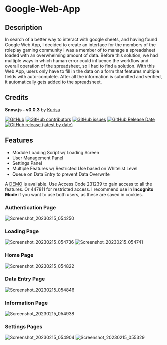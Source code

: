 # Google-Web-App

## Description

  In search of a better way to interact with google sheets, and having found Google Web App, I decided to create an interface for the members of the roleplay gaming community I was a member of to manage a spreadsheet loaded with an overwhelming amount of data. 
  Before this solution, we had multiple ways in which human error could influence the workflow and overall operation of the spreadsheet, so I had to find a solution.
  With this Web App, users only have to fill in the data on a form that features multiple fields with auto-complete. After all the information is submitted and verified, it automatically gets added to the spreadsheet.

## Credits

  **Snow.js - v0.0.3** by [Kurisu](kurisubrooks.com)
  
[![GitHub](https://img.shields.io/github/license/BrunoCostaGH/Google-Web-App?style=for-the-badge)](https://github.com/BrunoCostaGH/Google-Web-App)
[![GitHub contributors](https://img.shields.io/github/contributors/BrunoCostaGH/Google-Web-App?style=for-the-badge)](https://github.com/BrunoCostaGH/Google-Web-App)
[![GitHub issues](https://img.shields.io/github/issues/BrunoCostaGH/Google-Web-App?style=for-the-badge)](https://github.com/BrunoCostaGH/Google-Web-App/issues)
[![GitHub Release Date](https://img.shields.io/github/release-date/BrunoCostaGH/Google-Web-App?style=for-the-badge)](https://github.com/BrunoCostaGH/Google-Web-App/releases/latest)
[![GitHub release (latest by date)](https://img.shields.io/github/v/release/BrunoCostaGH/Google-Web-App?style=for-the-badge)](https://github.com/BrunoCostaGH/Google-Web-App/releases/latest)

## Features
  - Module Loading Script w/ Loading Screen
  - User Management Panel
  - Settings Panel
  - Multiple Features w/ Restricted Use based on Whitelist Level
  - Queue on Data Entry to prevent Data Overwrite
  
  A [DEMO](https://script.google.com/macros/s/AKfycbzOfhcPJZq7HI9wD9vBHd0nUnLyXYXerELW7iAXe9F8esc0m--bixrjLFaW9n9G6u9z/exec?page=auth) is available. Use Access Code 231239 to gain access to all the features. Or 447811 for restricted access. I recommend use in **Incognito Mode** if you want to use both users, as these are saved in cookies.
  
### Authentication Page
  ![Screenshot_20230215_054250](https://user-images.githubusercontent.com/54143084/219113437-f91dfaab-b800-4630-89ba-7593b4e14c3a.png)
### Loading Page
  ![Screenshot_20230215_054736](https://user-images.githubusercontent.com/54143084/219113769-399fbce2-eddf-44ab-bdfd-d4c231e5a82f.png)
  ![Screenshot_20230215_054741](https://user-images.githubusercontent.com/54143084/219113787-c170ea64-ce62-4fc6-92a5-322d595ac4dd.png)
### Home Page
  ![Screenshot_20230215_054822](https://user-images.githubusercontent.com/54143084/219113861-d6cf7a8e-d59a-4c5e-bde3-930607f4b178.png)
### Data Entry Page
  ![Screenshot_20230215_054846](https://user-images.githubusercontent.com/54143084/219113908-fd880498-414e-49fd-a274-fcd47c76017e.png)
### Information Page
  ![Screenshot_20230215_054938](https://user-images.githubusercontent.com/54143084/219113973-5d203d51-39e0-41b8-b23d-e28291ff7f1f.png)
### Settings Pages
  ![Screenshot_20230215_054904](https://user-images.githubusercontent.com/54143084/219114053-685d3cfd-3df2-48b2-9ddf-941f2fd9f9f6.png)
  ![Screenshot_20230215_055329](https://user-images.githubusercontent.com/54143084/219114084-e4a10943-b536-4047-b243-83e82997c186.png)
